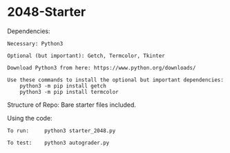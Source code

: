 # 2048-Starter

Dependencies:
	
	Necessary: Python3
	
	Optional (but important): Getch, Termcolor, Tkinter

	Download Python3 from here: https://www.python.org/downloads/
	
	Use these commands to install the optional but important dependencies:
		python3 -m pip install getch
		python3 -m pip install termcolor

Structure of Repo: Bare starter files included.

Using the code:
	
	To run: 	python3 starter_2048.py
	
	To test: 	python3 autograder.py 					
